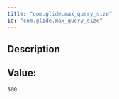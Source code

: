 ```yaml
---
title: "com.glide.max_query_size"
id: "com.glide.max_query_size"
---
```

## Description



## Value: 
```
500
```